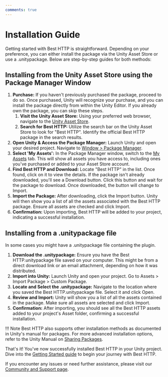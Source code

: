 ```yaml
---
comments: true
---
```


# Installation Guide

Getting started with Best HTTP is straightforward. 
Depending on your preference, you can either install the package via the Unity Asset Store or use a .unitypackage. 
Below are step-by-step guides for both methods:

## Installing from the Unity Asset Store using the Package Manager Window

1. **Purchase:** If you haven't previously purchased the package, proceed to do so. Once purchased, Unity will recognize your purchase, and you can install the package directly from within the Unity Editor. If you already own the package, you can skip these steps.
    1. **Visit the Unity Asset Store:** Using your preferred web browser, navigate to the [Unity Asset Store](https://assetstore.unity.com/publishers/4137?aid=1101lfX8E).
    2. **Search for Best HTTP:** Utilize the search bar on the Unity Asset Store to look for "Best HTTP". Identify the official Best HTTP package in the search results.
2. **Open Unity & Access the Package Manager:** Launch Unity and open your desired project. Navigate to [Window > Package Manager](https://docs.unity3d.com/Manual/upm-ui.html).
3. **Select 'My Assets':** In the Package Manager window, switch to the [My Assets](https://docs.unity3d.com/Manual/upm-ui-import.html) tab. This will show all assets you have access to, including ones you've purchased or added to your Asset Store account.
4. **Find Best HTTP and Download:** Locate "Best HTTP" in the list. Once found, click on it to view the details. If the package isn't already downloaded, you'll see a Download button. Click this button and wait for the package to download. Once downloaded, the button will change to Import.
5. **Import the Package:** After downloading, click the Import button. Unity will then show you a list of all the assets associated with the Best HTTP package. Ensure all assets are checked and click Import.
6. **Confirmation:** Upon importing, Best HTTP will be added to your project, indicating a successful installation.

## Installing from a .unitypackage file

In some cases you might have a .unitypackage file containing the plugin. 

1. **Download the .unitypackage:** Ensure you have the Best HTTP.unitypackage file saved on your computer. This might be from a direct download link or an email attachment, depending on how it was distributed.
2. **Import into Unity:** Launch Unity and open your project. Go to Assets > Import Package > Custom Package.
3. **Locate and Select the .unitypackage:** Navigate to the location where you saved the Best HTTP.unitypackage file. Select it and click Open.
4. **Review and Import:** Unity will show you a list of all the assets contained in the package. Make sure all assets are selected and click Import.
5. **Confirmation:** After importing, you should see all the Best HTTP assets added to your project's Asset folder, confirming a successful installation.

!!! Note
    Best HTTP also supports other installation methods as documented in Unity's manual for packages. 
    For more advanced installation options, refer to the Unity Manual on [Sharing Packages](https://docs.unity3d.com/Manual/cus-share.html).

That's it! You've now successfully installed Best HTTP in your Unity project. Dive into the [Getting Started guide](getting-started/index.md) to begin your journey with Best HTTP.

If you encounter any issues or need further assistance, please visit our [Community and Support page](../Shared/support.md).